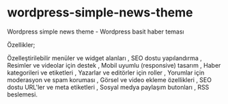 # wordpress-simple-news-theme
Wordpress simple news theme - Wordpress basit haber teması


Özellikler;

Özelleştirilebilir menüler ve widget alanları , SEO dostu yapılandırma , Resimler ve videolar için destek , Mobil uyumlu (responsive) tasarım , Haber kategorileri ve etiketleri , Yazarlar ve editörler için roller , Yorumlar için moderasyon ve spam koruması , Görsel ve video ekleme özellikleri , SEO dostu URL'ler ve meta etiketleri , Sosyal medya paylaşım butonları , RSS beslemesi.
